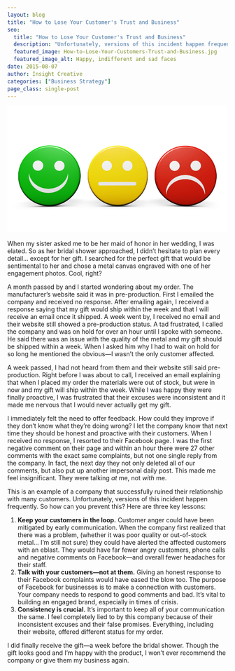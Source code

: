 ```yaml
---
layout: blog
title: "How to Lose Your Customer's Trust and Business"
seo:
  title: "How to Lose Your Customer's Trust and Business"
  description: "Unfortunately, versions of this incident happen frequently. So how can you prevent this? Here are three key lessons."
  featured_image: How-to-Lose-Your-Customers-Trust-and-Business.jpg
  featured_image_alt: Happy, indifferent and sad faces
date: 2015-08-07
author: Insight Creative
categories: ["Business Strategy"]
page_class: single-post
---
```


![Happy, indifferent and sad faces](How-to-Lose-Your-Customers-Trust-and-Business.jpg)

When my sister asked me to be her maid of honor in her wedding, I was elated. So as her bridal shower approached, I didn’t hesitate to plan every detail... except for her gift. I searched for the perfect gift that would be sentimental to her and chose a metal canvas engraved with one of her engagement photos. Cool, right?

A month passed by and I started wondering about my order. The manufacturer’s website said it was in pre-production. First I emailed the company and received no response. After emailing again, I received a response saying that my gift would ship within the week and that I will receive an email once it shipped. A week went by, I received no email and their website still showed a pre-production status. A tad frustrated, I called the company and was on hold for over an hour until I spoke with someone. He said there was an issue with the quality of the metal and my gift should be shipped within a week. When I asked him why I had to wait on hold for so long he mentioned the obvious&mdash;I wasn’t the only customer affected.

A week passed, I had not heard from them and their website still said pre-production. Right before I was about to call, I received an email explaining that when I placed my order the materials were out of stock, but were in now and my gift will ship within the week. While I was happy they were finally proactive, I was frustrated that their excuses were inconsistent and it made me nervous that I would never actually get my gift.

I immediately felt the need to offer feedback. How could they improve if they don’t know what they’re doing wrong? I let the company know that next time they should be honest and proactive with their customers. When I received no response, I resorted to their Facebook page. I was the first negative comment on their page and within an hour there were 27 other comments with the exact same complaints, but not one single reply from the company. In fact, the next day they not only deleted all of our comments, but also put up another impersonal daily post. This made me feel insignificant. They were talking _at_ me, not _with_ me.

This is an example of a company that successfully ruined their relationship with many customers. Unfortunately, versions of this incident happen frequently. So how can you prevent this? Here are three key lessons:

1. **Keep your customers in the loop.** Customer anger could have been mitigated by early communication. When the company first realized that there was a problem, (whether it was poor quality or out-of-stock metal… I’m still not sure) they could have alerted the affected customers with an eblast. They would have far fewer angry customers, phone calls and negative comments on Facebook—and overall fewer headaches for their staff.
2. **Talk with your customers&mdash;not at them.** Giving an honest response to their Facebook complaints would have eased the blow too. The purpose of Facebook for businesses is to make a connection with customers. Your company needs to respond to good comments and bad. It’s vital to building an engaged brand, especially in times of crisis.
3. **Consistency is crucial.** It’s important to keep all of your communication the same. I feel completely lied to by this company because of their inconsistent excuses and their false promises. Everything, including their website, offered different status for my order.

I did finally receive the gift—a week before the bridal shower. Though the gift looks good and I’m happy with the product, I won’t ever recommend the company or give them my business again.
